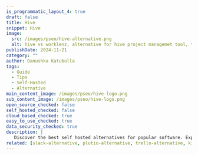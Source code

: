 ```yaml
---
is_programmatic_layout_4: true
draft: false
title: Hive
snippet: Hive
image:
  src: /images/pseo/hive-alternative.png
  alt: hive vs worklenz, alternative for hive project managemet tool, task management, resource management, productivity, self-hosted
publishDate: 2024-11-21
category: ""
author: Danushka Katubulla
tags:
  - Guide
  - Tips
  - Self-Hosted
  - Alternative
main_content_image: /images/pseo/hive-logo.png
sub_content_image: /images/pseo/hive-logo.png
open_source_checked: false
self_hosted_checked: false
cloud_based_checked: true
easy_to_use_checked: true
data_security_checked: true
description: |
   Discover the best self hosted alternatives for popular software. Explore our comprehensive guides and find the perfect solution for your needs today.
related: [slack-alternative, plutio-alternative, trello-alternative, kissflow-alternative]
---
```

